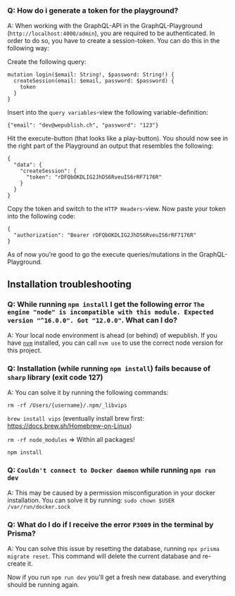 ### Q: How do i generate a token for the playground?

A: When working with the GraphQL-API in the GraphQL-Playground (`http://localhost:4000/admin`), you are required to be authenticated. In order to do so, you have to create a session-token. You can do this in the following way:

Create the following query:

```
mutation login($email: String!, $password: String!) {
  createSession(email: $email, password: $password) {
    token
  }
}
```

Insert into the `query variables`-view the following variable-definition:

```
{"email": "dev@wepublish.ch", "password": "123"}
```

Hit the execute-button (that looks like a play-button). You should now see in the right part of the Playground an output that resembles the following:

```
{
  "data": {
    "createSession": {
      "token": "rDFQbOKDLIG2JhDS6RveuIS6rRF7176R"
    }
  }
}
```

Copy the token and switch to the `HTTP Headers`-view. Now paste your token into the following code:

```
{
  "authorization": "Bearer rDFQbOKDLIG2JhDS6RveuIS6rRF7176R"
}
```

As of now you’re good to go the execute queries/mutations in the GraphQL-Playground.

## Installation troubleshooting

### Q: While running `npm install` I get the following error `The engine "node" is incompatible with this module. Expected version "^16.0.0". Got "12.0.0"`. What can I do?

A: Your local node environment is ahead (or behind) of wepublish. If you have [`nvm`](https://github.com/nvm-sh/nvm) installed, you can call `nvm use` to use the correct node version for this project.

### Q: Installation (while running `npm install`) fails because of `sharp` library (exit code 127)

A: You can solve it by running the following commands:

`rm -rf /Users/{username}/.npm/_libvips`

`brew install vips` (eventually install brew first: https://docs.brew.sh/Homebrew-on-Linux)

`rm -rf node_modules` => Within all packages!

`npm install`

### Q: `Couldn't connect to Docker daemon` while running `npm run dev`

A: This may be caused by a permission misconfiguration in your docker installation.
You can solve it by running: `sudo chown $USER /var/run/docker.sock`

### Q: What do I do if I receive the error `P3009` in the terminal by Prisma?

A: You can solve this issue by resetting the database, running `npx prisma migrate reset`. This command will delete the current database and re-create it.

Now if you run `npm run dev` you'll get a fresh new database. and everything should be running again.
